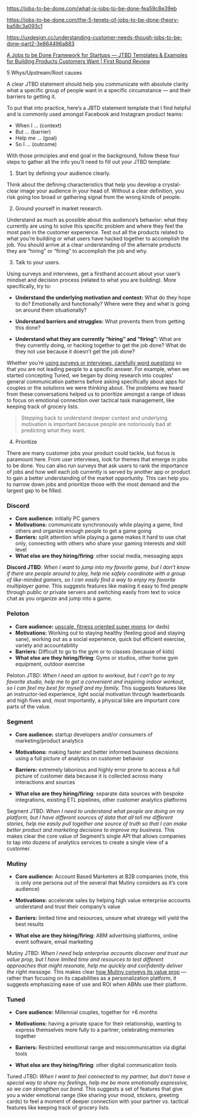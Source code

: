 https://jobs-to-be-done.com/what-is-jobs-to-be-done-fea59c8e39eb

https://jobs-to-be-done.com/the-5-tenets-of-jobs-to-be-done-theory-ba58c3a093c1

https://uxdesign.cc/understanding-customer-needs-though-jobs-to-be-done-part2-3e864496a883

[A Jobs to be Done Framework for Startups — JTBD Templates & Examples for Building Products Customers Want | First Round Review](https://firstround.com/review/build-products-that-solve-real-problems-with-this-lightweight-jtbd-framework/)


5 Whys/Upstream/Root causes

A clear JTBD statement should help you communicate with absolute clarity what a specific group of people want in a specific circumstance — and their barriers to getting it.

To put that into practice, here’s a JBTD statement template that I find helpful and is commonly used amongst Facebook and Instagram product teams:

-   When I ... (context)
-   But ... (barrier)
-   Help me ... (goal)
-   So I ... (outcome)

With those principles and end goal in the background, follow these four steps to gather all the info you’ll need to fill out your JTBD template:

1. Start by defining your audience clearly.

Think about the defining characteristics that help you develop a crystal-clear image your audience in your head of. Without a clear definition, you risk going too broad or gathering signal from the wrong kinds of people.

2. Ground yourself in market research.

Understand as much as possible about this audience’s behavior: what they currently are using to solve this specific problem and where they feel the most pain in the customer experience. Test out all the products related to what you’re building or what users have hacked together to accomplish the job. You should arrive at a clear understanding of the alternate products they are “hiring” or “firing” to accomplish the job and why.

3. Talk to your users.

Using surveys and interviews, get a firsthand account about your user’s mindset and decision process (related to what you are building). More specifically, try to:

- **Understand the underlying motivation and context:** What do they hope to do? Emotionally and functionally? Where were they and what is going on around them situationally?
    
- **Understand barriers and struggles:** What prevents them from getting this done?
    
- **Understand what they are currently “hiring” and “firing”:** What are they currently doing, or hacking together to get the job done? What do they not use because it doesn’t get the job done?

Whether you’re [using surveys or interviews, carefully word questions](https://firstround.com/review/why-qualitative-market-research-belongs-in-your-startup-toolkit-and-how-to-wield-it-effectively/) so that you are not leading people to a specific answer. For example, when we started concepting Tuned, we began by doing research into couples’ general communication patterns before asking specifically about apps for couples or the solutions we were thinking about. The problems we heard from these conversations helped us to prioritize amongst a range of ideas to focus on emotional connection over tactical task management, like keeping track of grocery lists.

> Stepping back to understand deeper context and underlying motivation is important because people are notoriously bad at predicting what they want.

4. Prioritize

There are many customer jobs your product could tackle, but focus is paramount here. From user interviews, look for themes that emerge in jobs to be done. You can also run surveys that ask users to rank the importance of jobs and how well each job currently is served by another app or product to gain a better understanding of the market opportunity. This can help you to narrow down jobs and prioritize those with the most demand and the largest gap to be filled.

### Discord

- **Core audience:** initially PC gamers
- **Motivations:** communicate synchronously while playing a game, find others and organize enough people to get a game going
- **Barriers:** split attention while playing a game makes it hard to use chat only, connecting with others who share your gaming interests and skill level
- **What else are they hiring/firing**: other social media, messaging apps

**Discord JTBD**: _When I want to jump into my favorite game, but I don’t know if there are people around to play, help me safely coordinate with a group of like-minded gamers, so I can easily find a way to enjoy my favorite multiplayer game._ This suggests features like making it easy to find people through public or private servers and switching easily from text to voice chat as you organize and jump into a game.

### Peloton

- **Core audience:** [upscale, fitness oriented super moms](https://askwonder.com/research/customer-demographics-peloton-market-and-consumers-g8kjyism0) (or dads)
- **Motivations:** Working out to staying healthy (feeling good and staying sane), working out as a social experience, quick but efficient exercise, variety and accountability
- **Barriers:** Difficult to go to the gym or to classes (because of kids)
- **What else are they hiring/firing**: Gyms or studios, other home gym equipment, outdoor exercise 

Peloton JTBD: _When I need an option to workout, but I can’t go to my favorite studio, help me to get a convenient and inspiring indoor workout, so I can feel my best for myself and my family._ This suggests features like an instructor-led experience, light social motivation through leaderboards and high fives and, most importantly, a physical bike are important core parts of the value.

### Segment

-   **Core audience:** startup developers and/or consumers of marketing/product analytics
    
-   **Motivations:** making faster and better informed business decisions using a full picture of analytics on customer behavior
    
-   **Barriers:** extremely laborious and highly error prone to access a full picture of customer data because it is collected across many interactions and sources
    
-   **What else are they hiring/firing**: separate data sources with bespoke integrations, existing ETL pipelines, other customer analytics platforms
    

Segment JTBD: _When I need to understand what people are doing on my platform, but I have different sources of data that all tell me different stories, help me easily pull together one source of truth so that I can make better product and marketing decisions to improve my business._ This makes clear the core value of Segment’s single API that allows companies to tap into dozens of analytics services to create a single view of a customer.

### Mutiny

-   **Core audience:** Account Based Marketers at B2B companies (note, this is only one persona out of the several that Mutiny considers as it’s core audience)
    
-   **Motivations:** accelerate sales by helping high value enterprise accounts understand and trust their company’s value
    
-   **Barriers:** limited time and resources, unsure what strategy will yield the best results
    
-   **What else are they hiring/firing**: ABM advertising platforms, online event software, email marketing
    

Mutiny JTBD: _When I need help enterprise accounts discover and trust our value prop, but I have limited time and resources to test different approaches that might resonate, help me quickly and confidently deliver the right message._ This makes clear [how Mutiny conveys its value prop](https://firstround.com/review/your-marketing-org-is-slow-heres-a-framework-to-move-faster/) — rather than focusing on its capabilities as a personalization platform, it suggests emphasizing ease of use and ROI when ABMs use their platform.

### Tuned

-   **Core audience:** Millennial couples, together for >6 months
    
-   **Motivations:** having a private space for their relationship, wanting to express themselves more fully to a partner, celebrating memories together
    
-   **Barriers:** Restricted emotional range and miscommunication via digital tools
    
-   **What else are they hiring/firing**: other digital communication tools
    

Tuned JTBD: _When I want to feel connected to my partner, but don’t have a special way to share my feelings, help me be more emotionally expressive, so we can strengthen our bond._ This suggests a set of features that give you a wider emotional range (like sharing your mood, stickers, greeting cards) to feel a moment of deeper connection with your partner vs. tactical features like keeping track of grocery lists.